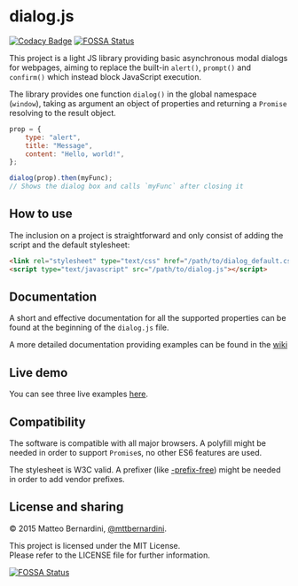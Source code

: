 # dialog.js #

[![Codacy Badge](https://api.codacy.com/project/badge/Grade/a61ce490dd304193865a6b93f793e8b4)](https://www.codacy.com/app/mttbernardini/dialog?utm_source=github.com&amp;utm_medium=referral&amp;utm_content=mttbernardini/dialog&amp;utm_campaign=Badge_Grade)
[![FOSSA Status](https://app.fossa.com/api/projects/git%2Bgithub.com%2Fmttbernardini%2Fdialog.svg?type=shield)](https://app.fossa.com/projects/git%2Bgithub.com%2Fmttbernardini%2Fdialog?ref=badge_shield)

This project is a light JS library providing basic asynchronous modal dialogs for webpages, aiming to replace the built-in `alert()`, `prompt()` and `confirm()` which instead block JavaScript execution.

The library provides one function `dialog()` in the global namespace (`window`), taking as argument an object of properties and returning a `Promise` resolving to the result object.

```js
prop = {
	type: "alert",
	title: "Message",
	content: "Hello, world!",
};

dialog(prop).then(myFunc);
// Shows the dialog box and calls `myFunc` after closing it
```


## How to use ##

The inclusion on a project is straightforward and only consist of adding the script and the default stylesheet:

```html
<link rel="stylesheet" type="text/css" href="/path/to/dialog_default.css">
<script type="text/javascript" src="/path/to/dialog.js"></script>
```


## Documentation ##

A short and effective documentation for all the supported properties can be found at the beginning of the `dialog.js` file.

A more detailed documentation providing examples can be found in the [wiki][1]


## Live demo ##

You can see three live examples [here][2].


## Compatibility ##

The software is compatible with all major browsers. A polyfill might be needed in order to support `Promise`s, no other ES6 features are used.

The stylesheet is W3C valid. A prefixer (like [-prefix-free][3]) might be needed in order to add vendor prefixes.


## License and sharing ##

© 2015 Matteo Bernardini, [@mttbernardini][4].

This project is licensed under the MIT License.  
Please refer to the LICENSE file for further information.


[1]: https://github.com/mttbernardini/dialog/wiki
[2]: https://mttbernardini.github.io/dialog/demo.html
[3]: https://github.com/LeaVerou/prefixfree
[4]: https://twitter.com/mttbernardini


[![FOSSA Status](https://app.fossa.com/api/projects/git%2Bgithub.com%2Fmttbernardini%2Fdialog.svg?type=large)](https://app.fossa.com/projects/git%2Bgithub.com%2Fmttbernardini%2Fdialog?ref=badge_large)